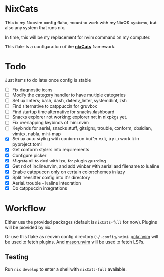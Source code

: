 # NixCats

This is my Neovim config flake, meant to work with my NixOS systems,
but also any system that runs nix.

In time, this will be my replacement for nvim command on my computer.

This flake is a configuration of the [**nixCats**](https://github.com/BirdeeHub/nixCats-nvim) framework.

# Todo

Just items to do later once config is stable

- [ ] Fix diagnostic icons
- [ ] Modify the category handler to have multiple categories
- [ ] Set up linters; bash, dash, dotenv_linter, systemdlint, zsh
- [ ] Find alternative to catppuccin for gruvbox
- [ ] Find startup time alternative for snacks.dashboard
- [ ] Snacks explorer not working; explorer not in nixpkgs yet.
- [ ] Fix overlapping keybinds of mini.nvim
- [ ] Keybinds for aerial, snacks stuff, gitsigns, trouble, conform, obsidian, vimtex, nabla, mini-map
- [x] Set up auto styling with conform on buffer exit, try to work it in pyproject.toml
- [x] Get conform stylers into requirements
- [x] Configure picker
- [x] Migrate all to deal with lze, for plugin guarding
- [x] Get rid of incline.nvim, and add winbar with aerial and filename to lualine
- [x] Enable catppuccin only on certain colorschemes in lazy
- [x] Split treesitter config into it's directory
- [x] Aerial, trouble - lualine integration
- [x] Do catppuccin integrations

# Workflow

Either use the provided packages (default is `nixCats-full` for now).
Plugins will be provided by nix.

Or use this flake as neovim config directory (`~/.config/nvim`).
[pckr.nvim](https://github.com/lewis6991/pckr.nvim) will be used to fetch plugins.
And [mason.nvim](https://github.com/williamboman/mason.nvim) will be used to fetch LSPs.

## Testing

Run `nix develop` to enter a shell with `nixCats-full` available.
